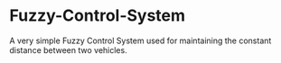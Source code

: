# Fuzzy-Control-System
A  very simple Fuzzy Control System used for maintaining the constant distance between two vehicles.
